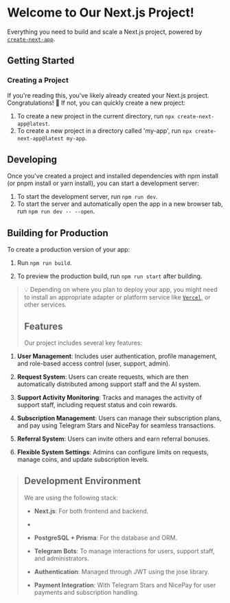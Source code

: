 # Welcome to Our Next.js Project!

Everything you need to build and scale a Next.js project, powered by [`create-next-app`](https://github.com/vercel/next.js).

## Getting Started

### Creating a Project

If you're reading this, you've likely already created your Next.js project. Congratulations! 🎉 If not, you can quickly create a new project:

1. To create a new project in the current directory, run `npx create-next-app@latest`.
2. To create a new project in a directory called 'my-app', run `npx create-next-app@latest my-app`.

## Developing

Once you've created a project and installed dependencies with npm install (or pnpm install or yarn install), you can start a development server:

1. To start the development server, run `npm run dev`.
2. To start the server and automatically open the app in a new browser tab, run `npm run dev -- --open`.

## Building for Production

To create a production version of your app:

1. Run `npm run build`.

2. To preview the production build, run `npm run start` after building.

> 💡 Depending on where you plan to deploy your app, you might need to install an appropriate adapter or platform service like [`Vercel`](https://vercel.com/), or other services.
>
> ## Features
> 
> Our project includes several key features:
> 
1. **User Management**: Includes user authentication, profile management, and role-based access control (user, support, admin).

2. **Request System**: Users can create requests, which are then automatically distributed among support staff and the AI system.

3. **Support Activity Monitoring**: Tracks and manages the activity of support staff, including request status and coin rewards.
   
4. **Subscription Management**: Users can manage their subscription plans, and pay using Telegram Stars and NicePay for seamless transactions.
   
5. **Referral System**: Users can invite others and earn referral bonuses.
   
6. **Flexible System Settings**: Admins can configure limits on requests, manage coins, and update subscription levels.

> ## Development Environment
>
> We are using the following stack:
>
> *  **Next.js**: For both frontend and backend.
> *  
> *  **PostgreSQL + Prisma**: For the database and ORM.
>
> *  **Telegram Bots**: To manage interactions for users, support staff, and administrators.
>
> *  **Authentication**: Managed through JWT using the jose library.
>
> *  **Payment Integration**: With Telegram Stars and NicePay for user payments and subscription handling.
